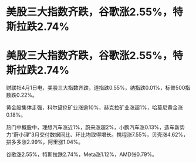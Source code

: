 # 美股三大指数齐跌，谷歌涨2.55%，特斯拉跌2.74%

# 美股三大指数齐跌，谷歌涨2.55%，特斯拉跌2.74%

财联社4月1日电，美股三大指数齐跌，道指跌0.55%，纳指跌0.01%，标普500指数跌0.22%。

黄金股集体走强，科尔黛伦矿业涨逾10%，赫克拉矿业涨超1%，哈莫尼黄金涨0.18%。

热门中概股中，理想汽车涨近1%，蔚来涨超2%，小鹏汽车涨0.13%，造车新势力“蔚小理”3月交付数据同比、环比均取得增长。携程涨7.55%，贝壳涨4.62%，拼多多涨2.99%，阿里涨1.04%。

谷歌涨2.55%，特斯拉跌2.74%，Meta涨1.12%，AMD张0.79%。

